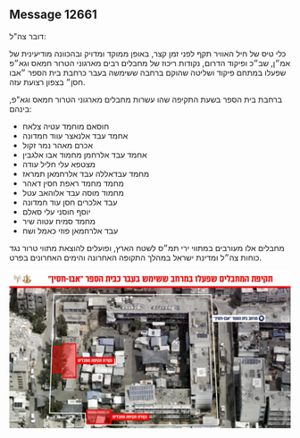 ## Message 12661

דובר צה"ל:

כלי טיס של חיל האוויר תקף לפני זמן קצר, באופן ממוקד ומדויק ובהכוונה מודיעינית של אמ״ן, שב״כ ופיקוד הדרום, נקודות ריכוז של מחבלים רבים מארגוני הטרור חמאס וגא״פ שפעלו במתחם פיקוד ושליטה שהוקם ברחבה ששימשה בעבר כרחבת בית הספר ״אבו חסן״ בצפון רצועת עזה.

ברחבת בית הספר בשעת התקיפה שהו עשרות מחבלים מארגוני הטרור חמאס וגא"פ, בינהם:
* חוסאם מוחמד עטיה צלאח
* אחמד עבד אלנאצר עווד חמדונה
* אכרם מאהר נמר זקול
* אחמד עבד אלרחמן מחמוד אבו אלגבין
* מצטפא עלי חליל עודה
* מחמד עבדאללה עבד אלרחמאן תמראז
* מחמד מחמד ראפת חסין דאהר
* מחמוד מוסה עבד אלוהאב עטל
* עבד אלכרים חסן עוד חמדונה
* יוסף חוסני עלי סאלם
* מחמד סמיח עטוה שיר
* עבד אלרחמאן פוזי כאמל ושח

מחבלים אלו מעורבים במתווי ירי תמ״ס לשטח הארץ, ופועלים להוצאת מתווי טרור נגד כוחות צה״ל ומדינת ישראל במהלך התקופה האחרונה והימים האחרונים בפרט.

![Photo](12661/12661_photo.jpg)
